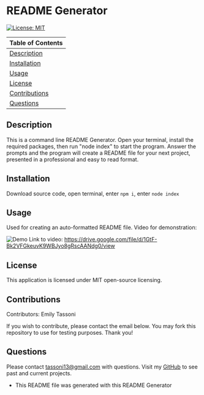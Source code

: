 # README Generator
  [![License: MIT](https://img.shields.io/badge/License-MIT-yellow.svg)](https://opensource.org/licenses/MIT)

  Table of Contents |
  ----------------- |
  [Description](#description) |
  [Installation](#installation) |
  [Usage](#usage) |
  [License](#license) |
  [Contributions](#contributions) |
  [Questions](#questions) |

  ## Description
  This is a command line README Generator. Open your terminal, install the required packages, then run "node index" to start the program. Answer the prompts and the program will create a README file for your next project, presented in a professional and easy to read format. 

  ## Installation
  Download source code, open terminal, enter ``` npm i ```, enter ``` node index ```

  ## Usage
  Used for creating an auto-formatted README file. Video for demonstration: 

  ![Demo](\assets\demo-video.gif)
  Link to video: https://drive.google.com/file/d/1GtF-Bk2VFGkeuvK9WBJyo8gRscAANdg0/view

  ## License 
  This application is licensed under MIT open-source licensing.

  ## Contributions
  Contributors: Emily Tassoni

  If you wish to contribute, please contact the email below. You may fork this repository to use for testing purposes. Thank you!

  ## Questions
   Please contact [tassoni13@gmail.com](mailto:tassoni13@gmail.com) with questions. 
   Visit my [GitHub](https://github.com/tassoni13) to see past and current projects.

   * This README file was generated with this README Generator
